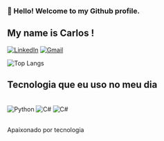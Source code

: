 ### 👋 Hello! Welcome to my Github profile.
## My name is Carlos !

  [![LinkedIn](https://img.shields.io/badge/LinkedIn-0077B5?style=for-the-badge&logo=linkedin&logoColor=white)](
   https://www.linkedin.com/in/carlossilvaf/)
  [![Gmail](https://img.shields.io/badge/Gmail-D14836?style=for-the-badge&logo=gmail&logoColor=white)](
   carlosssilva.filho@gmail.com)

![Top Langs](https://github-readme-stats.vercel.app/api/top-langs/?username=Carlos-SF&layout=compact)

## Tecnologia que eu uso no meu dia 
<div style="display: inline_block"><br/>
  <img align="center" alt="Python" src="https://img.shields.io/badge/Python-3776AB?style=for-the-badge&logo=python&logoColor=white" />
   <img align="center" alt="C#" src="https://img.shields.io/badge/C%23-239120?style=for-the-badge&logo=c-sharp&logoColor=white" />
  <img align="center" alt="C#" src="https://img.shields.io/badge/.NET-5C2D91?style=for-the-badge&logo=.net&logoColor=white" />
</div><br/>

Apaixonado por tecnologia 

